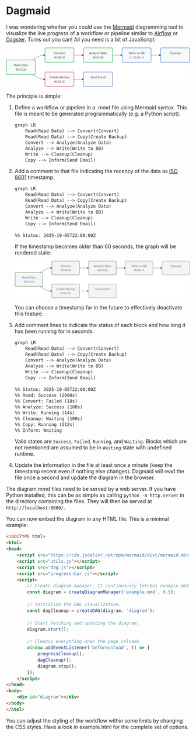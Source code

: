 # Dagmaid

I was wondering whether you could use the [Mermaid](https://mermaid.js.org/) diagramming
tool to visualize the live progress of a workflow or pipeline similar to 
[Airflow](https://airflow.apache.org/) or [Dagster](https://dagster.io/).
Turns out you can! All you need is a bit of JavaScript:

![Workflow Visualization](images/workflow.png)

The principle is simple:

1.  Define a workflow or pipeline in a .mmd file using Mermaid syntax. This file is 
    meant to be generated programmatically (e.g. a Python script).
    ```
    graph LR
        Read(Read Data) --> Convert(Convert)
        Read(Read Data) --> Copy(Create Backup)
        Convert --> Analyze(Analyze Data)
        Analyze --> Write(Write to DB)
        Write --> Cleanup(Cleanup)
        Copy --> Inform(Send Email)
    ```

2.  Add a comment to that file indicating the recency of the data as 
    [ISO 8601](https://en.wikipedia.org/wiki/ISO_8601) timestamp.
    ```
    graph LR
        Read(Read Data) --> Convert(Convert)
        Read(Read Data) --> Copy(Create Backup)
        Convert --> Analyze(Analyze Data)
        Analyze --> Write(Write to DB)
        Write --> Cleanup(Cleanup)
        Copy --> Inform(Send Email)

    %% Status: 2025-10-05T22:00:00Z
    ```
    If the timestamp becomes older than 60 seconds, the graph will be rendered stale:

    ![Stale Workflow Visualization](images/workflow_stale.png)
    
    You can choose a timestamp far in the future to effectively deactivate this feature.

2.  Add comment lines to indicate the status of each block and how long it has been 
    running for in seconds:
    ```
    graph LR
        Read(Read Data) --> Convert(Convert)
        Read(Read Data) --> Copy(Create Backup)
        Convert --> Analyze(Analyze Data)
        Analyze --> Write(Write to DB)
        Write --> Cleanup(Cleanup)
        Copy --> Inform(Send Email)

    %% Status: 2025-10-05T22:00:00Z
    %% Read: Success (2000s)
    %% Convert: Failed (18s)
    %% Analyze: Success (180s)
    %% Write: Running (14s)
    %% Cleanup: Waiting (100s)
    %% Copy: Running (212s)
    %% Inform: Waiting
    ```
    Valid states are `Success`, `Failed`, `Running`, and `Waiting`. Blocks which are 
    not mentioned are assumed to be in `Waiting` state with undefined runtime.

3.  Update the information in the file at least once a minute (keep the timestamp recent
    even if nothing else changes). Dagmaid will read the file once a second and 
    update the diagram in the browser.

The diagram.mmd files need to be served by a web server. If you have Python installed,
this can be as simple as calling `python -m http.server` in the directory containing the 
files. They will then be served at `http://localhost:8000/`.

You can now embed the diagram in any HTML file. This is a minimal example:

```html
<!DOCTYPE html>
<html>
<head>
    <script src="https://cdn.jsdelivr.net/npm/mermaid/dist/mermaid.min.js"></script>
    <script src="utils.js"></script>
    <script src="dag.js"></script>
    <script src="progress-bar.js"></script>
    <script>
        // Create diagram manager. It continuously fetches example.mmd
        const diagram = createDiagramManager('example.mmd', 0.5);
        
        // Initialize the DAG visualization.
        const dagCleanup = createDAG(diagram, 'diagram');
        
        // Start fetching and updating the diagram.
        diagram.start();
        
        // Cleanup everything when the page unloads.
        window.addEventListener('beforeunload', () => {
            progressCleanup();
            dagCleanup();
            diagram.stop();
        });
    </script>
</head>
<body>
    <div id="diagram"></div>
</body>
</html>
```
You can adjust the styling of the workflow within some limits by changing the CSS
styles. Have a look in example.html for the complete set of options.


    
